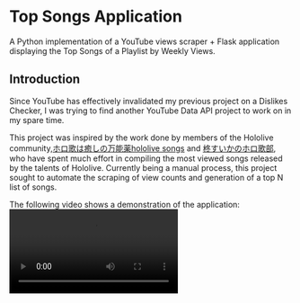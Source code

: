 # Top Songs Application
A Python implementation of a YouTube views scraper + Flask application displaying the Top Songs of a Playlist by Weekly Views.

## Introduction
Since YouTube has effectively invalidated my previous project on a Dislikes Checker, I was trying to find another YouTube Data API project to work on in my spare time. 

This project was inspired by the work done by members of the Hololive community,<a href="https://www.youtube.com/channel/UC94Mhi_4KZNX7bzHaoBnRTw">ホロ歌は癒しの万能薬hololive songs</a> and <a href="https://www.youtube.com/channel/UCfjDIiKHIhKuBxxmJVnW3vg">柊すいかのホロ歌部</a>, who have spent much effort in compiling the most viewed songs released by the talents of Hololive. Currently being a manual process, this project sought to automate the scraping of view counts and generation of a top N list of songs.

The following video shows a demonstration of the application:
<video src="https://user-images.githubusercontent.com/88301287/153442202-3840a981-303d-4735-986d-ea191c431d21.mp4"></video>
